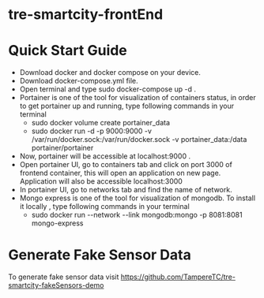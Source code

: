# tre-smartcity-frontEnd

# Quick Start Guide

* Download docker and docker compose on your device.
* Download docker-compose.yml file.
* Open terminal and type sudo docker-compose up -d .
* Portainer is one of the tool for visualization of containers status, in order to get portainer up and running, type following commands in your terminal
  * sudo docker volume create portainer_data
  * sudo docker run -d -p 9000:9000 -v /var/run/docker.sock:/var/run/docker.sock -v portainer_data:/data portainer/portainer
* Now, portainer will be accessible at localhost:9000 .
* Open portainer UI, go to containers tab and click on port 3000 of frontend container, this will open an application on new page. Application will also be accessible localhost:3000
* In portainer UI, go to networks tab and find the name of network.
* Mongo express is one of the tool for visualization of mongodb. To install it locally , type following commands in your terminal
  * sudo docker run --network <name-of-the-network-here> --link mongodb:mongo -p 8081:8081 mongo-express
  
# Generate Fake Sensor Data

To generate fake sensor data visit https://github.com/TampereTC/tre-smartcity-fakeSensors-demo 

